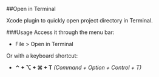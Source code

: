 ##Open in Terminal

Xcode plugin to quickly open project directory in Terminal. 

###Usage
Access it through the menu bar:
  * File > Open in Terminal

Or with a keyboard shortcut: 
  * **⌃ + ⌥ + ⌘ + T** *(Command + Option + Control + T)*

